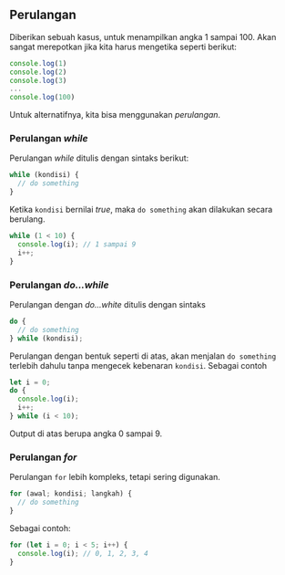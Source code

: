 ## Perulangan

Diberikan sebuah kasus, untuk menampilkan angka 1 sampai 100. Akan sangat merepotkan jika kita harus mengetika seperti berikut:

```js
console.log(1)
console.log(2)
console.log(3)
...
console.log(100)
```

Untuk alternatifnya, kita bisa menggunakan _perulangan_.

### Perulangan _while_

Perulangan _while_ ditulis dengan sintaks berikut:

```js
while (kondisi) {
  // do something
}
```

Ketika `kondisi` bernilai _true_, maka `do something` akan dilakukan secara berulang.

```js
while (1 < 10) {
  console.log(i); // 1 sampai 9
  i++;
}
```

### Perulangan _do...while_

Perulangan dengan _do...white_ ditulis dengan sintaks

```js
do {
  // do something
} while (kondisi);
```

Perulangan dengan bentuk seperti di atas, akan menjalan `do something` terlebih dahulu tanpa mengecek kebenaran `kondisi`. Sebagai contoh

```js
let i = 0;
do {
  console.log(i);
  i++;
} while (i < 10);
```

Output di atas berupa angka 0 sampai 9.

### Perulangan _for_

Perulangan `for` lebih kompleks, tetapi sering digunakan.

```js
for (awal; kondisi; langkah) {
  // do something
}
```

Sebagai contoh:

```js
for (let i = 0; i < 5; i++) {
  console.log(i); // 0, 1, 2, 3, 4
}
```
